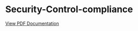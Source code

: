 # Security-Control-compliance

[View PDF Documentation](https://github.com/Bruce637485/Security-Control-compliance/blob/main/Security%20Controls%20and%20compliance_%20Project.pdf)
